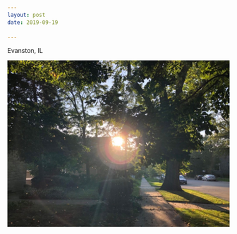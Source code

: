 ```yaml
---
layout: post
date: 2019-09-19

---
```

Evanston, IL

<img src="/assets/images/2019-09-19-evanston-il.jpg" />
